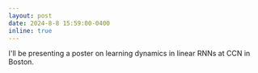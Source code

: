 ```yaml
---
layout: post
date: 2024-8-8 15:59:00-0400
inline: true
---
```


I'll be presenting a poster on learning dynamics in linear RNNs at CCN in Boston.